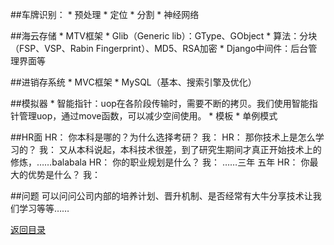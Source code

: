 ##车牌识别：
* 
预处理
* 
定位
* 
分割
* 
神经网络

##海云存储
* 
MTV框架
* 
Glib（Generic lib）：GType、GObject
* 
算法：分块（FSP、VSP、Rabin Fingerprint）、MD5、RSA加密
* 
Django中间件：后台管理界面等

##进销存系统
* 
MVC框架
* 
MySQL（基本、搜索引擎及优化）

##模拟器
* 
智能指针：uop在各阶段传输时，需要不断的拷贝。我们使用智能指针管理uop，通过move函数，可以减少空间使用。
* 
模板
* 
单例模式

##HR面
HR： 你本科是哪的？为什么选择考研？
我： 
HR： 那你技术上是怎么学习的？
我： 又从本科说起，本科技术很差，到了研究生期间才真正开始技术上的修炼，……balabala
HR： 你的职业规划是什么？
我： ……三年 五年 
HR： 你最大的优势是什么？
我： 

##问题
可以问问公司内部的培养计划、晋升机制、是否经常有大牛分享技术让我们学习等等……


[返回目录](README.md)
